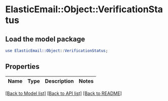 # ElasticEmail::Object::VerificationStatus

## Load the model package
```perl
use ElasticEmail::Object::VerificationStatus;
```

## Properties
Name | Type | Description | Notes
------------ | ------------- | ------------- | -------------

[[Back to Model list]](../README.md#documentation-for-models) [[Back to API list]](../README.md#documentation-for-api-endpoints) [[Back to README]](../README.md)


